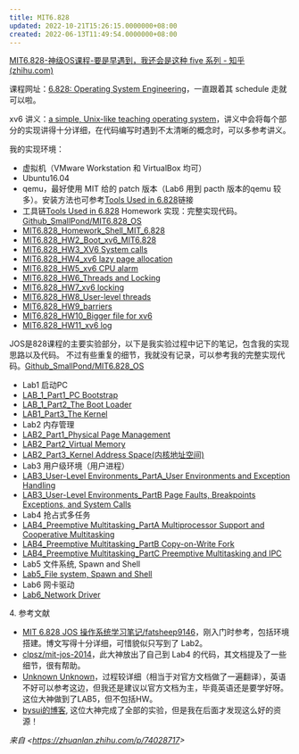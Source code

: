```yaml
---
title: MIT6.828
updated: 2022-10-21T15:26:15.0000000+08:00
created: 2022-06-13T11:49:54.0000000+08:00
---
```


[MIT6.828-神级OS课程-要是早遇到，我还会是这种 five 系列 - 知乎 (zhihu.com)](https://zhuanlan.zhihu.com/p/74028717)

课程网址：[6.828: Operating System Engineering](https://link.zhihu.com/?target=https%3A//pdos.csail.mit.edu/6.828/2018/schedule.html)，一直跟着其 schedule 走就可以啦。

xv6 讲义：[a simple, Unix-like teaching operating system](https://link.zhihu.com/?target=https%3A//pdos.csail.mit.edu/6.828/2018/xv6/book-rev11.pdf)，讲义中会将每个部分的实现讲得十分详细，在代码编写时遇到不太清晰的概念时，可以多参考讲义。

我的实现环境：
- 虚拟机（VMware Workstation 和 VirtualBox 均可）
- Ubuntu16.04
- qemu，最好使用 MIT 给的 patch 版本（Lab6 用到 pacth 版本的qemu 较多）。安装方法也可参考[Tools Used in 6.828](https://link.zhihu.com/?target=https%3A//pdos.csail.mit.edu/6.828/2018/tools.html)链接
- 工具链[Tools Used in 6.828](https://link.zhihu.com/?target=https%3A//pdos.csail.mit.edu/6.828/2018/tools.html)
Homework 实现：完整实现代码。[Github_SmallPond/MIT6.828_OS](https://link.zhihu.com/?target=https%3A//github.com/SmallPond/MIT6.828_OS/tree/master/xv6-public)
- [MIT6.828_Homework_Shell_MIT_6.828](https://link.zhihu.com/?target=https%3A//blog.csdn.net/Small_Pond/article/details/90544379)
- [MIT6.828_HW2_Boot_xv6_MIT6.828](https://link.zhihu.com/?target=https%3A//blog.csdn.net/Small_Pond/article/details/90665444)
- [MIT6.828_HW3_XV6 System calls](https://link.zhihu.com/?target=https%3A//blog.csdn.net/Small_Pond/article/details/91345372)
- [MIT6.828_HW4_xv6 lazy page allocation](https://link.zhihu.com/?target=https%3A//blog.csdn.net/Small_Pond/article/details/91346550)
- [MIT6.828_HW5_xv6 CPU alarm](https://link.zhihu.com/?target=https%3A//blog.csdn.net/Small_Pond/article/details/92838818)
- [MIT6.828_HW6_Threads and Locking](https://link.zhihu.com/?target=https%3A//blog.csdn.net/Small_Pond/article/details/92838852)
- [MIT6.828_HW7_xv6 locking](https://link.zhihu.com/?target=https%3A//blog.csdn.net/Small_Pond/article/details/93200120)
- [MIT6.828_HW8_User-level threads](https://link.zhihu.com/?target=https%3A//blog.csdn.net/Small_Pond/article/details/94600772)
- [MIT6.828_HW9_barriers](https://link.zhihu.com/?target=https%3A//blog.csdn.net/Small_Pond/article/details/94968225)
- [MIT6.828_HW10_Bigger file for xv6](https://link.zhihu.com/?target=https%3A//blog.csdn.net/Small_Pond/article/details/95009224)
- [MIT6.828_HW11_xv6 log](https://link.zhihu.com/?target=https%3A//blog.csdn.net/Small_Pond/article/details/95210975)

JOS是828课程的主要实验部分，以下是我实验过程中记下的笔记，包含我的实现思路以及代码。 不过有些重复的细节，我就没有记录，可以参考我的完整实现代码。[Github_SmallPond/MIT6.828_OS](https://link.zhihu.com/?target=https%3A//github.com/SmallPond/MIT6.828_OS)
- Lab1 启动PC
- [LAB_1\_Part1_PC Bootstrap](https://link.zhihu.com/?target=https%3A//www.dingmos.com/index.php/archives/3/)
- [LAB_1\_Part2_The Boot Loader](https://link.zhihu.com/?target=https%3A//www.dingmos.com/index.php/archives/3/)
- [LAB1_Part3_The Kernel](https://link.zhihu.com/?target=https%3A//www.dingmos.com/index.php/archives/4/)
- Lab2 内存管理
- [LAB2_Part1_Physical Page Management](https://link.zhihu.com/?target=https%3A//www.dingmos.com/index.php/archives/5/)
- [LAB2_Part2_Virtual Memory](https://link.zhihu.com/?target=https%3A//www.dingmos.com/index.php/archives/6/)
- [LAB2_Part3_Kernel Address Space(内核地址空间)](https://link.zhihu.com/?target=https%3A//www.dingmos.com/index.php/archives/7/)
- Lab3 用户级环境（用户进程）
- [LAB3_User-Level Environments_PartA_User Environments and Exception Handling](https://link.zhihu.com/?target=https%3A//www.dingmos.com/index.php/archives/8/)
- [LAB3_User-Level Environments_PartB Page Faults, Breakpoints Exceptions, and System Calls](https://link.zhihu.com/?target=https%3A//www.dingmos.com/index.php/archives/9/)
- Lab4 抢占式多任务
- [LAB4_Preemptive Multitasking_PartA Multiprocessor Support and Cooperative Multitasking](https://link.zhihu.com/?target=https%3A//www.dingmos.com/index.php/archives/10/)
- [LAB4_Preemptive Multitasking_PartB Copy-on-Write Fork](https://link.zhihu.com/?target=https%3A//www.dingmos.com/index.php/archives/11/)
- [LAB4_Preemptive Multitasking_PartC Preemptive Multitasking and IPC](https://link.zhihu.com/?target=https%3A//www.dingmos.com/index.php/archives/12/)
- Lab5 文件系统, Spawn and Shell
- [Lab5_File system, Spawn and Shell](https://link.zhihu.com/?target=https%3A//www.dingmos.com/index.php/archives/13/)
- Lab6 网卡驱动
- [Lab6_Network Driver](https://link.zhihu.com/?target=https%3A//www.dingmos.com/index.php/archives/14/)

4\. 参考文献
- [MIT 6.828 JOS 操作系统学习笔记/fatsheep9146](https://link.zhihu.com/?target=https%3A//www.cnblogs.com/fatsheep9146/category/769143.html)，刚入门时参考，包括环境搭建。博文写得十分详细，可惜貌似只写到了 Lab2。
- [clpsz/mit-jos-2014](https://link.zhihu.com/?target=https%3A//github.com/clpsz/mit-jos-2014)，此大神放出了自己到 Lab4 的代码，其文档提及了一些细节，很有帮助。
- [Unknown Unknown](https://link.zhihu.com/?target=https%3A//buweilv.github.io/categories/OS/)，过程较详细（相当于对官方文档做了一遍翻译），英语不好可以参考这边，但我还是建议以官方文档为主，毕竟英语还是要学好呀。这位大神做到了LAB5，但不包括HW。
- [bysui的博客](https://link.zhihu.com/?target=https%3A//blog.csdn.net/bysui/article/category/6232831), 这位大神完成了全部的实验，但是我在后面才发现这么好的资源！

*来自 \<<https://zhuanlan.zhihu.com/p/74028717>\>*
